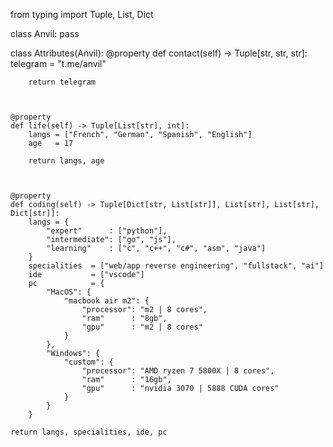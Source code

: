 from typing import Tuple, List, Dict



class Anvil:
	pass



class Attributes(Anvil):
	@property
	def contact(self) -> Tuple[str, str, str]:
		telegram = "t.me/anvil"
		
		return telegram



	@property
	def life(self) -> Tuple[List[str], int]:
		langs = ["French", "German", "Spanish", "English"]
		age   = 17
		
		return langs, age
	


	@property
	def coding(self) -> Tuple[Dict[str, List[str]], List[str], List[str], Dict[str]]:
		langs = {
			"expert"      : ["python"],
			"intermediate": ["go", "js"],
			"learning"    : ["c", "c++", "c#", "asm", "java"]
		}
		specialities  = ["web/app reverse engineering", "fullstack", "ai"]
		ide           = ["vscode"]
		pc            = {
			"MacOS": {
				"macbook air m2": {
					"processor": "m2 | 8 cores",
					"ram"      : "8gb",
					"gpu"      : "m2 | 8 cores"
				}
			},
			"Windows": {
				"custom": {
					"processor": "AMD ryzen 7 5800X | 8 cores",
					"ram"      : "16gb",
					"gpu"      : "nvidia 3070 | 5888 CUDA cores"
				}
			}
		}

	return langs, specialities, ide, pc
